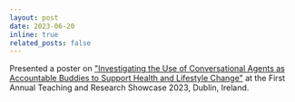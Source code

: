```yaml
---
layout: post
date: 2023-06-20
inline: true
related_posts: false
---
```


Presented a poster on <a href="https://arrow.tudublin.ie/cddpos/14/">"Investigating the Use of Conversational Agents as Accountable Buddies to Support Health and Lifestyle Change"</a> at the First Annual Teaching and Research Showcase 2023, Dublin, Ireland.
